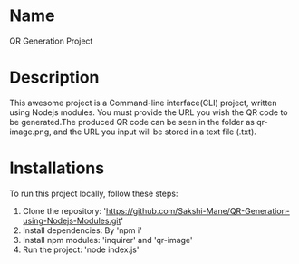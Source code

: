 # Name
QR Generation Project

# Description
This awesome project is a Command-line interface(CLI) project, written using Nodejs modules. 
You must provide the URL you wish the QR code to be generated.The produced QR code can be seen in the folder as qr-image.png, and the URL you input will be stored in a text file (.txt).

# Installations
To run this project locally, follow these steps:
1. Clone the repository: 'https://github.com/Sakshi-Mane/QR-Generation-using-Nodejs-Modules.git'
2. Install dependencies: By 'npm i'
3. Install npm modules: 'inquirer' and 'qr-image'
4. Run the project: 'node index.js'

